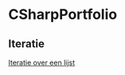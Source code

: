 # CSharpPortfolio

## Iteratie 

[Iteratie over een lijst](https://github.com/KathleenP-immalle/CSharpPortfolio/blob/master/Lijsten/Iteratie.md)
